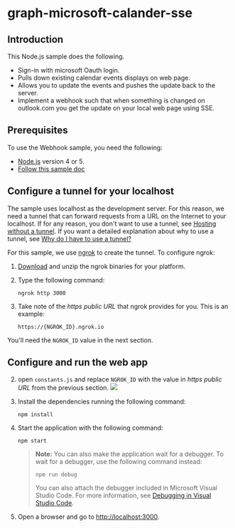 # graph-microsoft-calander-sse

## Introduction
<a name="introduction"></a>

This Node.js sample does the following.

- Sign-in with microsoft Oauth login.
- Pulls down existing calendar events displays on web page.
- Allows you to update the events and pushes the update back to the server.
- Implement a webhook such that when something is changed on outlook.com you get the update on your local web page using SSE.

## Prerequisites
<a name="prerequisites"></a>

To use the Webhook sample, you need the following:

- [Node.js](https://nodejs.org/) version 4 or 5.
- [Follow this sample doc](https://docs.microsoft.com/en-us/outlook/rest/node-tutorial)


## Configure a tunnel for your localhost

The sample uses localhost as the development server. For this reason, we need a tunnel that can forward requests from a URL on the Internet to your localhost. If for any reason, you don't want to use a tunnel, see [Hosting without a tunnel](https://github.com/OfficeDev/Microsoft-Graph-Nodejs-Webhooks/wiki/Hosting-the-sample-without-a-tunnel). If you want a detailed explanation about why to use a tunnel, see [Why do I have to use a tunnel?](https://github.com/OfficeDev/Microsoft-Graph-Nodejs-Webhooks/wiki/Why-do-I-have-to-use-a-tunnel)

For this sample, we use [ngrok](https://ngrok.com/) to create the tunnel. To configure ngrok:

1. [Download](https://ngrok.com/download) and unzip the ngrok binaries for your platform.
1. Type the following command:

    ```Shell
    ngrok http 3000
    ```

1. Take note of the *https public URL* that ngrok provides for you. This is an example:

    ```http
    https://{NGROK_ID}.ngrok.io
    ```

You'll need the `NGROK_ID` value in the next section.

## Configure and run the web app
2. open `constants.js` and replace `NGROK_ID` with the value in *https public URL* from the previous section.
![](const)

1. Install the dependencies running the following command:

    ```Shell
    npm install
    ```

1. Start the application with the following command:

    ```Shell
    npm start
    ```
    > **Note:** You can also make the application wait for a debugger. To wait for a debugger, use the following command instead:
    >
    > ```Shell
    > npm run debug
    > ```
    > You can also attach the debugger included in Microsoft Visual Studio Code. For more information, see [Debugging in Visual Studio Code](https://code.visualstudio.com/Docs/editor/debugging).

1. Open a browser and go to [http://localhost:3000](http://localhost:3000).
